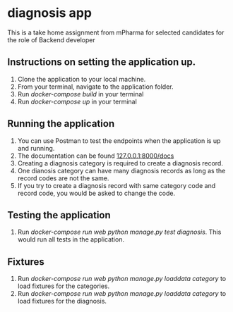 # diagnosis app
This is a take home assignment from mPharma for selected candidates for the role of Backend developer

## Instructions on setting the application up.
1. Clone the application to your local machine.
2. From your terminal, navigate to the application folder.
3. Run _docker-compose build_ in your terminal
4. Run _docker-compose up_ in your terminal

## Running the application
1. You can use Postman to test the endpoints when the application is up and running.
2. The documentation can be found [127.0.0.1:8000/docs](127.0.0.1:8000/docs)
3. Creating a diagnosis category is required to create a diagnosis record.
4. One dianosis category can have many diagnosis records as long as the record codes are not the same. 
5. If you try to create a diagnosis record with same category code and record code, you would be asked to change the code. 

## Testing the application
1. Run _docker-compose run web python manage.py test diagnosis_. This would run all tests in the application.

## Fixtures
1. Run _docker-compose run web python manage.py loaddata category_ to load fixtures for the categories.
2. Run _docker-compose run web python manage.py loaddata category_ to load fixtures for the diagnosis.